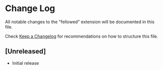 # Change Log

All notable changes to the "fellowed" extension will be documented in this file.

Check [Keep a Changelog](http://keepachangelog.com/) for recommendations on how to structure this file.

## [Unreleased]

- Initial release